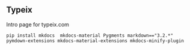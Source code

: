 ## Typeix
Intro page for typeix.com

````shell
pip install mkdocs  mkdocs-material Pygments markdown=="3.2.*" pymdown-extensions mkdocs-material-extensions mkdocs-minify-plugin
````
